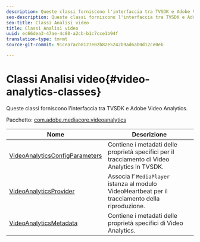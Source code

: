 ```yaml
---
description: Queste classi forniscono l'interfaccia tra TVSDK e Adobe Video Analytics.
seo-description: Queste classi forniscono l'interfaccia tra TVSDK e Adobe Video Analytics.
seo-title: Classi Analisi video
title: Classi Analisi video
uuid: ec66dea3-47ae-4c80-a2cb-b1c7cce1b94f
translation-type: tm+mt
source-git-commit: 91cea7acb8127e02b82e5242b9ad6ab0d12ce0eb

---
```



# Classi Analisi video{#video-analytics-classes}

Queste classi forniscono l&#39;interfaccia tra TVSDK e Adobe Video Analytics.

Pacchetto: [com.adobe.mediacore.videoanalytics](https://help.adobe.com/en_US/primetime/api/psdk/asdoc-dhls_1.4/com/adobe/mediacore/videoanalytics/package-detail.html)

| Nome | Descrizione |
|---|---|
| [VideoAnalyticsConfigParameters](https://help.adobe.com/en_US/primetime/api/psdk/asdoc-dhls_1.4/com/adobe/mediacore/videoanalytics/VideoAnalyticsConfigParameters.html) | Contiene i metadati delle proprietà specifici per il tracciamento di Video Analytics in TVSDK. |
| [VideoAnalyticsProvider](https://help.adobe.com/en_US/primetime/api/psdk/asdoc-dhls_1.4/com/adobe/mediacore/videoanalytics/VideoAnalyticsProvider.html) | Associa l’ `MediaPlayer` istanza al modulo VideoHeartbeat per il tracciamento della riproduzione. |
| [VideoAnalyticsMetadata](https://help.adobe.com/en_US/primetime/api/psdk/asdoc-dhls_1.4/com/adobe/mediacore/videoanalytics/VideoAnalyticsMetadata.html) | Contiene i metadati delle proprietà specifici di Video Analytics. |